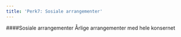 ```yaml
---
title: 'Perk7: Sosiale arrangementer'
---
```


####Sosiale arrangementer
Årlige arrangementer med hele konsernet
